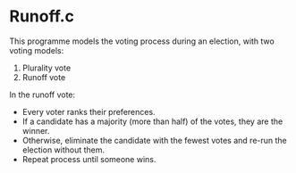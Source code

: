 # Runoff.c

This programme models the voting process  during an election, with two voting models:
1. Plurality vote
1. Runoff vote

In the runoff vote:
* Every voter ranks their preferences.
* If a candidate has a majority (more than half) of the votes, they are the winner.
* Otherwise, eliminate the candidate with the fewest votes and re-run the election without them.
* Repeat process until someone wins.
